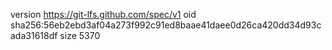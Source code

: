 version https://git-lfs.github.com/spec/v1
oid sha256:56eb2ebd3af04a273f992c91ed8baae41daee0d26ca420dd34d93cada31618df
size 5370

